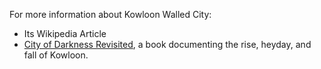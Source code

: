 For more information about Kowloon Walled City:

- Its Wikipedia Article
- [City of Darkness Revisited](https://cityofdarkness.co.uk/), a book documenting the rise, heyday, and fall of Kowloon.
